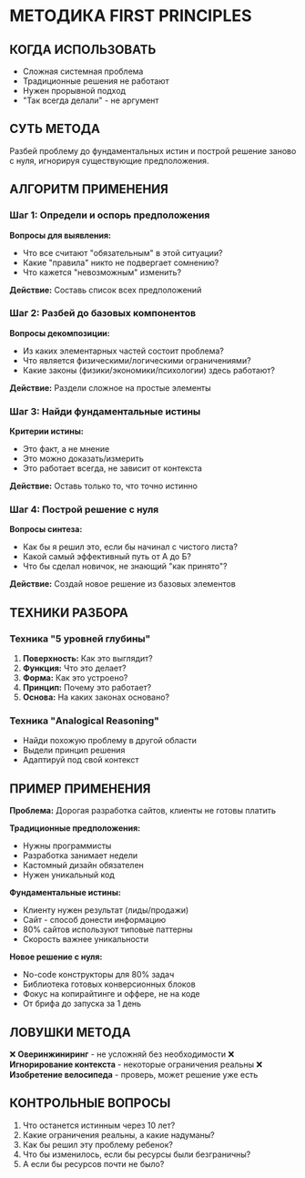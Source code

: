 # МЕТОДИКА FIRST PRINCIPLES

## КОГДА ИСПОЛЬЗОВАТЬ
- Сложная системная проблема
- Традиционные решения не работают
- Нужен прорывной подход
- "Так всегда делали" - не аргумент

## СУТЬ МЕТОДА
Разбей проблему до фундаментальных истин и построй решение заново с нуля, игнорируя существующие предположения.

## АЛГОРИТМ ПРИМЕНЕНИЯ

### Шаг 1: Определи и оспорь предположения

**Вопросы для выявления:**
- Что все считают "обязательным" в этой ситуации?
- Какие "правила" никто не подвергает сомнению?
- Что кажется "невозможным" изменить?

**Действие:** Составь список всех предположений

### Шаг 2: Разбей до базовых компонентов

**Вопросы декомпозиции:**
- Из каких элементарных частей состоит проблема?
- Что является физическими/логическими ограничениями?
- Какие законы (физики/экономики/психологии) здесь работают?

**Действие:** Раздели сложное на простые элементы

### Шаг 3: Найди фундаментальные истины

**Критерии истины:**
- Это факт, а не мнение
- Это можно доказать/измерить
- Это работает всегда, не зависит от контекста

**Действие:** Оставь только то, что точно истинно

### Шаг 4: Построй решение с нуля

**Вопросы синтеза:**
- Как бы я решил это, если бы начинал с чистого листа?
- Какой самый эффективный путь от А до Б?
- Что бы сделал новичок, не знающий "как принято"?

**Действие:** Создай новое решение из базовых элементов

## ТЕХНИКИ РАЗБОРА

### Техника "5 уровней глубины"
1. **Поверхность:** Как это выглядит?
2. **Функция:** Что это делает?
3. **Форма:** Как это устроено?
4. **Принцип:** Почему это работает?
5. **Основа:** На каких законах основано?

### Техника "Analogical Reasoning"
- Найди похожую проблему в другой области
- Выдели принцип решения
- Адаптируй под свой контекст

## ПРИМЕР ПРИМЕНЕНИЯ

**Проблема:** Дорогая разработка сайтов, клиенты не готовы платить

**Традиционные предположения:**
- Нужны программисты
- Разработка занимает недели
- Кастомный дизайн обязателен
- Нужен уникальный код

**Фундаментальные истины:**
- Клиенту нужен результат (лиды/продажи)
- Сайт - способ донести информацию
- 80% сайтов используют типовые паттерны
- Скорость важнее уникальности

**Новое решение с нуля:**
- No-code конструкторы для 80% задач
- Библиотека готовых конверсионных блоков
- Фокус на копирайтинге и оффере, не на коде
- От брифа до запуска за 1 день

## ЛОВУШКИ МЕТОДА

❌ **Оверинжиниринг** - не усложняй без необходимости
❌ **Игнорирование контекста** - некоторые ограничения реальны
❌ **Изобретение велосипеда** - проверь, может решение уже есть

## КОНТРОЛЬНЫЕ ВОПРОСЫ

1. Что останется истинным через 10 лет?
2. Какие ограничения реальны, а какие надуманы?
3. Как бы решил эту проблему ребенок?
4. Что бы изменилось, если бы ресурсы были безграничны?
5. А если бы ресурсов почти не было?